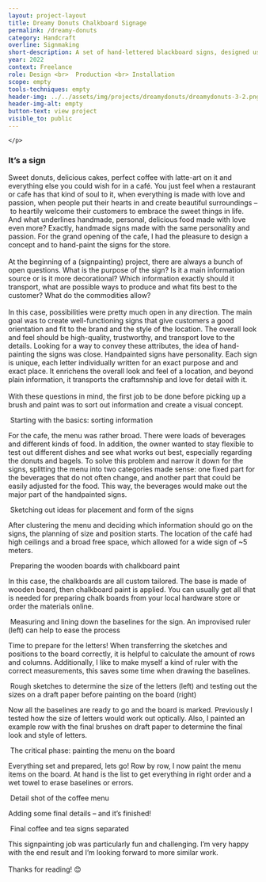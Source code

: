 ```yaml
---
layout: project-layout
title: Dreamy Donuts Chalkboard Signage
permalink: /dreamy-donuts
category: Handcraft
overline: Signmaking
short-description: A set of hand-lettered blackboard signs, designed using chalk markers. The goal was to create something warm and inviting that fits the café’s vibe. With a mix script and bold lettering, the signs add a personal, handcrafted touch to the space.
year: 2022
context: Freelance
role: Design <br>  Production <br> Installation
scope: empty
tools-techniques: empty
header-img: ../../assets/img/projects/dreamydonuts/dreamydonuts-3-2.png
header-img-alt: empty
button-text: view project
visible_to: public
---
```


<div class="project-intro"> 
    <p class="body-large"> 
    
    </p>
</div>

<h3 class="article-headline">It’s a sign</h3>

Sweet donuts, delicious cakes, perfect coffee with latte-art on it and everything else you could wish for in a café. You just feel when a restaurant or cafe has that kind of soul to it, when everything is made with love and passion, when people put their hearts in and create beautiful surroundings – to heartily welcome their customers to embrace the sweet things in life. And what underlines handmade, personal, delicious food made with love even more? Exactly, handmade signs made with the same personality and passion. For the grand opening of the cafe, I had the pleasure to design a concept and to hand-paint the signs for the store. 
<br><br>
At the beginning of a (signpainting) project, there are always a bunch of open questions. What is the purpose of the sign? Is it a main information source or is it more decorational? Which information exactly should it transport, what are possible ways to produce and what fits best to the customer? What do the commodities allow?
<br><br>
In this case, possibilities were pretty much open in any direction. The main goal was to create well-functioning signs that give customers a good orientation and fit to the brand and the style of the location. The overall look and feel should be high-quality, trustworthy, and transport love to the details. Looking for a way to convey these attributes, the idea of hand-painting the signs was close. Handpainted signs have personality. Each sign is unique, each letter individually written for an exact purpose and and exact place. It enrichens the overall look and feel of a location, and beyond plain information, it transports the craftsmnship and love for detail with it.  
<br>
With these questions in mind, the first job to be done before picking up a brush and paint was to sort out information and create a visual concept.

<div class="additional-img">
    <img src="assets/img/posts/dreamy-donuts/dreamy-donuts-article-01.png" alt="">
    <span class="additional-img-desc">
    Starting with the basics: sorting information
    </span>
</div>

For the cafe, the menu was rather broad. There were loads of beverages and different kinds of food. In addition, the owner wanted to stay flexible to test out different dishes and see what works out best, especially regarding the donuts and bagels. To solve this problem and narrow it down for the signs, splitting the menu into two categories made sense: one fixed part for the beverages that do not often change, and another part that could be easily adjusted for the food. This way, the beverages would make out the major part of the handpainted signs.

<div class="additional-img">
    <img src="assets/img/posts/dreamy-donuts/dreamy-donuts-article-02.png" alt="">
    <span class="additional-img-desc">
    Sketching out ideas for placement and form of the signs
    </span>
</div>

After clustering the menu and deciding which information should go on the signs, the planning of size and position starts. The location of the café had high ceilings and a broad free space, which allowed for a wide sign of ~5 meters.

<div class="additional-img">
    <img src="assets/img/posts/dreamy-donuts/dreamy-donuts-article-03.png" alt="">
    <span class="additional-img-desc">
    Preparing the wooden boards with chalkboard paint
    </span>
</div>

In this case, the chalkboards are all custom tailored. The base is made of wooden board, then chalkboard paint is applied. You can usually get all that is needed for preparing chalk boards from your local hardware store or order the materials online.

<div class="additional-img">
    <img src="assets/img/posts/dreamy-donuts/dreamy-donuts-article-04.png" alt="">
    <span class="additional-img-desc">
    Measuring and lining down the baselines for the sign. An improvised ruler (left) can help to ease the process
    </span>
</div>

Time to prepare for the letters! When transferring the sketches and positions to the board correctly, it is helpful to calculate the amount of rows and columns. Additionally, I like to make myself a kind of ruler with the correct measurements, this saves some time when drawing the baselines.

<div class="additional-img">
    <img src="assets/img/posts/dreamy-donuts/dreamy-donuts-article-05.png" alt="">
    <span class="additional-img-desc">
    Rough sketches to determine the size of the letters (left) and testing out the sizes on a draft paper before painting on the board (right)
    </span>
</div>

Now all the baselines are ready to go and the board is marked. Previously I tested how the size of letters would work out optically. Also, I painted an example row with the final brushes on draft paper to determine the final look and style of letters.

<div class="additional-img">
    <img src="assets/img/posts/dreamy-donuts/dreamy-donuts-article-06.png" alt="">
    <span class="additional-img-desc">
    The critical phase: painting the menu on the board 
    </span>
</div>

Everything set and prepared, lets go! Row by row, I now paint the menu items on the board. At hand is the list to get everything in right order and a wet towel to erase baselines or errors.

<div class="additional-img">
    <img src="assets/img/posts/dreamy-donuts/dreamy-donuts-article-07.png" alt="">
    <span class="additional-img-desc">
    Detail shot of the coffee menu
    </span>
</div>

Adding some final details – and it’s finished! 

<!-- <div class="additional-img">
    <img src="assets/img/posts/dreamy-donuts/dreamy-donuts-article-08.png" alt="">
    <span class="additional-img-desc">
    The boards hanging in their final place on the wall
    </span>
</div> -->

<div class="additional-img">
    <img src="assets/img/posts/dreamy-donuts/dreamy-donuts-article-09.png" alt="">
    <span class="additional-img-desc">
    Final coffee and tea signs separated
    </span>
</div>

This signpainting job was particularly fun and challenging. I’m very happy with the end result and I’m looking forward to more similar work.
<br><br>
Thanks for reading! 😊